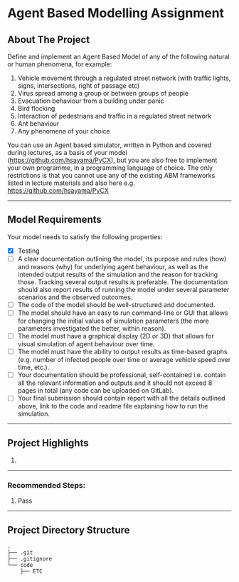 # Agent Based Modelling Assignment

## About The Project
Define and implement an Agent Based Model of any of the following natural or human phenomena, for example:
1. Vehicle movement through a regulated street network (with traffic lights, signs, intersections, right of passage etc)
2. Virus spread among a group or between groups of people
3. Evacuation behaviour from a building under panic
4. Bird flocking
5. Interaction of pedestrians and traffic in a regulated street network
6. Ant behaviour
7. Any phenomena of your choice

You can use an Agent based simulator, written in Python and covered during lectures, as a basis of your model (https://github.com/hsayama/PyCX), but you are also free to implement your own programme, in a programming language of choice. The only restrictions is that you cannot use any of the existing ABM frameworks listed in lecture materials and also here e.g. https://github.com/hsayama/PyCX

---
## Model Requirements
Your model needs to satisfy the following properties:
- [x] Testing
- [ ] A clear documentation outlining the model, its purpose and rules (how) and reasons (why) for underlying agent behaviour, as well as the intended output results of the simulation and the reason for tracking those. Tracking several output results is preferable. The documentation should also report results of running the model under several parameter scenarios and the observed outcomes.
- [ ] The code of the model should be well-structured and documented.
- [ ] The model should have an easy to run command-line or GUI that allows for changing the initial values of simulation parameters (the more parameters investigated the better, within reason).
- [ ] The model must have a graphical display (2D or 3D) that allows for visual simulation of agent behaviour over time.
- [ ] The model must have the ability to output results as time-based graphs (e.g. number of infected people over time or average vehicle speed over time, etc.).
- [ ] Your documentation should be professional, self-contained i.e. contain all the relevant information and outputs and it should not exceed 8 pages in total (any code can be uploaded on GitLab).
- [ ] Your final submission should contain report with all the details outlined above, link to the code and readme file explaining how to run the simulation.
---
## Project Highlights
1. 

---
### Recommended Steps:

1. Pass

---
## Project Directory Structure
```
.
├── .git
├── .gitignore
└── code
    ├── ETC
```
 

